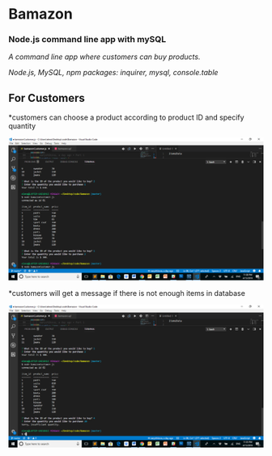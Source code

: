 # Bamazon
### Node.js command line app with mySQL

*A command line app where customers can buy products.*

*Node.js, MySQL, npm packages: inquirer, mysql, console.table*

## For Customers

*customers can choose a product according to product ID and specify quantity

![GitHub Logo](/Screenshot_1.png)

*customers will get a message if there is not enough items in database

![GitHub Logo](/Screenshot_2.png)
